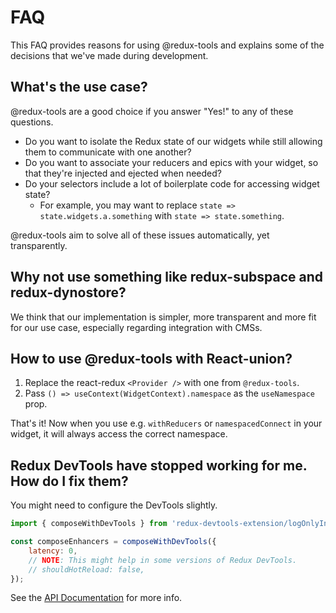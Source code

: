 # FAQ

This FAQ provides reasons for using @redux-tools and explains some of the decisions that we've made during development.

## What's the use case?

@redux-tools are a good choice if you answer "Yes!" to any of these questions.

- Do you want to isolate the Redux state of our widgets while still allowing them to communicate with one another?
- Do you want to associate your reducers and epics with your widget, so that they're injected and ejected when needed?
- Do your selectors include a lot of boilerplate code for accessing widget state?
  - For example, you may want to replace `state => state.widgets.a.something` with `state => state.something`.

@redux-tools aim to solve all of these issues automatically, yet transparently.

## Why not use something like redux-subspace and redux-dynostore?

We think that our implementation is simpler, more transparent and more fit for our use case, especially regarding integration with CMSs.

## How to use @redux-tools with React-union?

1. Replace the react-redux `<Provider />` with one from `@redux-tools`.
2. Pass `() => useContext(WidgetContext).namespace` as the `useNamespace` prop.

That's it! Now when you use e.g. `withReducers` or `namespacedConnect` in your widget, it will always access the correct namespace.

## Redux DevTools have stopped working for me. How do I fix them?

You might need to configure the DevTools slightly.

```js
import { composeWithDevTools } from 'redux-devtools-extension/logOnlyInProduction';

const composeEnhancers = composeWithDevTools({
	latency: 0,
	// NOTE: This might help in some versions of Redux DevTools.
	// shouldHotReload: false,
});
```

See the [API Documentation](https://github.com/zalmoxisus/redux-devtools-extension/blob/master/docs/API/Arguments.md) for more info.
